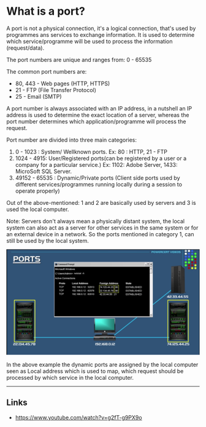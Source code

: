 # What is a port?

A port is not a physical connection, it's a logical connection, that's used by programmes ans services to exchange information. It is used to determine which service/programme will be used to process the information (request/data).

The port numbers are unique and ranges from:  0  - 65535

The common port numbers are:  

* 80, 443 - Web pages (HTTP, HTTPS)
* 21 - FTP (File Transfer Protocol)
* 25 - Email (SMTP)

A port number is always associated with an IP address, in a nutshell an IP address is used to determine the exact location of a server, whereas the port number determines which application/programme will process the request.

Port number are divided into three main categories:

1. 0 - 1023 : System/ Wellknown ports. Ex: 80 : HTTP, 21 - FTP
2. 1024 - 4915: User/Registered ports(can be registered by a user or a company for a particular service.) Ex: 1102: Adobe Server, 1433: MicroSoft SQL Server.
3. 49152 - 65535 : Dynamic/Private ports (Client side ports used by different services/programmes running locally during a session to operate properly)

Out of the above-mentioned: 1 and 2 are basically used by servers and 3 is used the local computer.

Note: Servers don't always mean a physically distant system, the local system can also act as a server for other services in the same system or for an external device in a network. So the ports mentioned in category 1, can still be used by the local system.

![Port Mapping Example](/asset/images/networking/port_mapping_example.png)

In the above example the dynamic ports are assigned by the local computer seen as Local address which is used to map, which request should be processed by which service in the local computer.

---

## Links

* <https://www.youtube.com/watch?v=g2fT-g9PX9o>